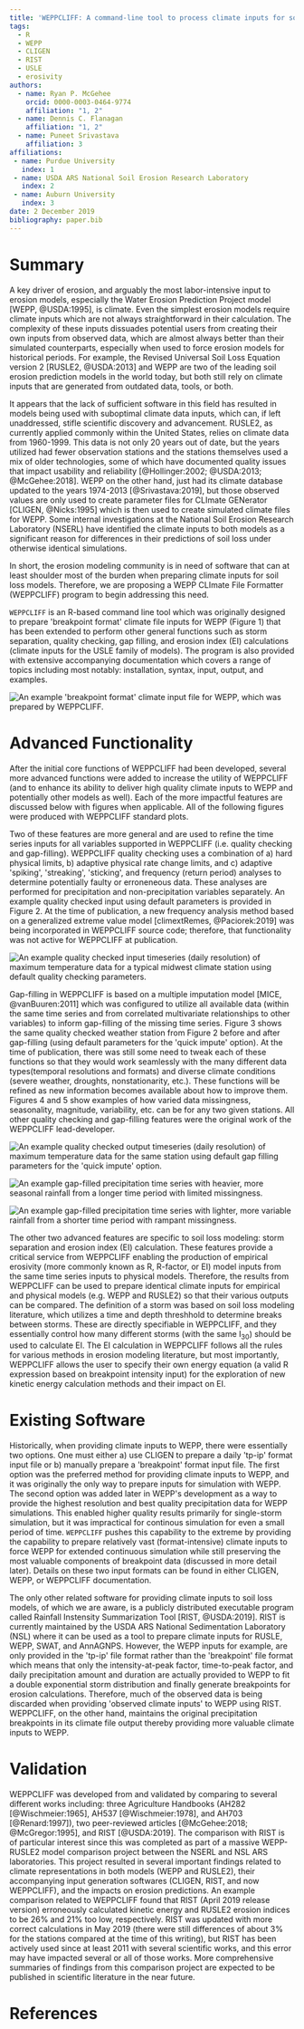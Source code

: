 ```yaml
---
title: 'WEPPCLIFF: A command-line tool to process climate inputs for soil loss models'
tags:
  - R
  - WEPP
  - CLIGEN
  - RIST
  - USLE
  - erosivity
authors:
  - name: Ryan P. McGehee
    orcid: 0000-0003-0464-9774
    affiliation: "1, 2"
  - name: Dennis C. Flanagan
    affiliation: "1, 2"
  - name: Puneet Srivastava
    affiliation: 3
affiliations:
 - name: Purdue University
   index: 1
 - name: USDA ARS National Soil Erosion Research Laboratory
   index: 2
 - name: Auburn University
   index: 3
date: 2 December 2019
bibliography: paper.bib
---
```


# Summary

A key driver of erosion, and arguably the most labor-intensive input to erosion models, especially the Water Erosion Prediction Project model [WEPP, @USDA:1995], is climate. Even the simplest erosion models require climate inputs which are not always straightforward in their calculation. The complexity of these inputs dissuades potential users from creating their own inputs from observed data, which are almost always better than their simulated counterparts, especially when used to force erosion models for historical periods. For example, the Revised Universal Soil Loss Equation version 2 [RUSLE2, @USDA:2013] and WEPP are two of the leading soil erosion prediction models in the world today, but both still rely on climate inputs that are generated from outdated data, tools, or both.

It appears that the lack of sufficient software in this field has resulted in models being used with suboptimal climate data inputs, which can, if left unaddressed, stifle scientific discovery and advancement. RUSLE2, as currently applied commonly within the United States, relies on climate data from 1960-1999. This data is not only 20 years out of date, but the years utilized had fewer observation stations and the stations themselves used a mix of older technologies, some of which have documented quality issues that impact usability and reliability [@Hollinger:2002; @USDA:2013; @McGehee:2018]. WEPP on the other hand, just had its climate database updated to the years 1974-2013 [@Srivastava:2019], but those observed values are only used to create parameter files for CLImate GENerator [CLIGEN, @Nicks:1995] which is then used to create simulated climate files for WEPP. Some internal investigations at the National Soil Erosion Research Laboratory (NSERL) have identified the climate inputs to both models as a significant reason for differences in their predictions of soil loss under otherwise identical simulations.

In short, the erosion modeling community is in need of software that can at least shoulder most of the burden when preparing climate inputs for soil loss models. Therefore, we are proposing a WEPP CLImate File Formatter (WEPPCLIFF) program to begin addressing this need.

``WEPPCLIFF`` is an R-based command line tool which was originally designed to prepare 'breakpoint format' climate file inputs for WEPP (Figure 1) that has been extended to perform other general functions such as storm separation, quality checking, gap filling, and erosion index (EI) calculations (climate inputs for the USLE family of models). The program is also provided with extensive accompanying documentation which covers a range of topics including most notably: installation, syntax, input, output, and examples.

![An example 'breakpoint format' climate input file for WEPP, which was prepared by WEPPCLIFF.](KMQE_CLI_FILE_COLOR.png)

# Advanced Functionality

After the initial core functions of WEPPCLIFF had been developed, several more advanced functions were added to increase the utility of WEPPCLIFF (and to enhance its ability to deliver high quality climate inputs to WEPP and potentially other models as well). Each of the more impactful features are discussed below with figures when applicable. All of the following figures were produced with WEPPCLIFF standard plots.

Two of these features are more general and are used to refine the time series inputs for all variables supported in WEPPCLIFF (i.e. quality checking and gap-filling). WEPPCLIFF quality checking uses a combination of a) hard physical limits, b) adaptive physical rate change limits, and c) adaptive 'spiking', 'streaking', 'sticking', and frequency (return period) analyses to determine potentially faulty or erroneneous data. These analyses are performed for precipitation and non-precipitation variables separately. An example quality checked input using default parameters is provided in Figure 2. At the time of publication, a new frequency analysis method based on a generalized extreme value model [climextRemes, @Paciorek:2019] was being incorporated in WEPPCLIFF source code; therefore, that functionality was not active for WEPPCLIFF at publication.

![An example quality checked input timeseries (daily resolution) of maximum temperature data for a typical midwest climate station using default quality checking parameters.](11419800_MAXIMUM_TEMPERATURE_INPUT_TS.png)

Gap-filling in WEPPCLIFF is based on a multiple imputation model [MICE, @vanBuuren:2011] which was configured to utilize all available data (within the same time series and from correlated multivariate relationships to other variables) to inform gap-filling of the missing time series. Figure 3 shows the same quality checked weather station from Figure 2 before and after gap-filling (using default parameters for the 'quick impute' option). At the time of publication, there was still some need to tweak each of these functions so that they would work seamlessly with the many different data types(temporal resolutions and formats) and diverse climate conditions (severe weather, droughts, nonstationarity, etc.). These functions will be refined as new information becomes available about how to improve them. Figures 4 and 5 show examples of how varied data missingness, seasonality, magnitude, variability, etc. can be for any two given stations. All other quality checking and gap-filling features were the original work of the WEPPCLIFF lead-developer.

![An example quality checked output timeseries (daily resolution) of maximum temperature data for the same station using default gap filling parameters for the 'quick impute' option.](11419800_MAXIMUM_TEMPERATURE_DAILY_TS.png)

![An example gap-filled precipitation time series with heavier, more seasonal rainfall from a longer time period with limited missingness.](KUIL_PRECIPITATION_DAILY_TS.png)

![An example gap-filled precipitation time series with lighter, more variable rainfall from a shorter time period with rampant missingness.](KYIP_PRECIPITATION_DAILY_TS.png)

The other two advanced features are specific to soil loss modeling: storm separation and erosion index (EI) calculation. These features provide a critical service from WEPPCLIFF enabling the production of empirical erosivity (more commonly known as R, R-factor, or EI) model inputs from the same time series inputs to physical models. Therefore, the results from WEPPCLIFF can be used to prepare identical climate inputs for empirical and physical models (e.g. WEPP and RUSLE2) so that their various outputs can be compared. The definition of a storm was based on soil loss modeling literature, which utilizes a time and depth threshhold to determine breaks between storms. These are directly specifiable in WEPPCLIFF, and they essentially control how many different storms (with the same I<sub>30</sub>) should be used to calculate EI. The EI calculation in WEPPCLIFF follows all the rules for various methods in erosion modeling literature, but most importantly, WEPPCLIFF allows the user to specify their own energy equation (a valid R expression based on breakpoint intensity input) for the exploration of new kinetic energy calculation methods and their impact on EI.

# Existing Software

Historically, when providing climate inputs to WEPP, there were essentially two options. One must either a) use CLIGEN to prepare a daily 'tp-ip' format input file or b) manually prepare a 'breakpoint' format input file. The first option was the preferred method for providing climate inputs to WEPP, and it was originally the only way to prepare inputs for simulation with WEPP. The second option was added later in WEPP's development as a way to provide the highest resolution and best quality precipitation data for WEPP simulations. This enabled higher quality results primarily for single-storm simulation, but it was impractical for continous simulation for even a small period of time. ``WEPPCLIFF`` pushes this capability to the extreme by providing the capability to prepare relatively vast (format-intensive) climate inputs to force WEPP for extended continuous simulation while still preserving the most valuable components of breakpoint data (discussed in more detail later). Details on these two input formats can be found in either CLIGEN, WEPP, or WEPPCLIFF documentation.

The only other related software for providing climate inputs to soil loss models, of which we are aware, is a publicly distributed executable program called Rainfall Instensity Summarization Tool [RIST, @USDA:2019]. RIST is currently maintained by the USDA ARS National Sedimentation Laboratory (NSL) where it can be used as a tool to prepare climate inputs for RUSLE, WEPP, SWAT, and AnnAGNPS. However, the WEPP inputs for example, are only provided in the 'tp-ip' file format rather than the 'breakpoint' file format which means that only the intensity-at-peak factor, time-to-peak factor, and daily precipitation amount and duration are actually provided to WEPP to fit a double exponential storm distribution and finally generate breakpoints for erosion calculations. Therefore, much of the observed data is being discarded when providing 'observed climate inputs' to WEPP using RIST. WEPPCLIFF, on the other hand, maintains the original precipitation breakpoints in its climate file output thereby providing more valuable climate inputs to WEPP.

# Validation

WEPPCLIFF was developed from and validated by comparing to several different works including: three Agriculture Handbooks (AH282 [@Wischmeier:1965], AH537 [@Wischmeier:1978], and AH703 [@Renard:1997]), two peer-reviewed articles [@McGehee:2018; @McGregor:1995], and RIST [@USDA:2019]. The comparison with RIST is of particular interest since this was completed as part of a massive WEPP-RUSLE2 model comparison project between the NSERL and NSL ARS laboratories. This project resulted in several important findings related to climate representations in both models (WEPP and RUSLE2), their accompanying input generation softwares (CLIGEN, RIST, and now WEPPCLIFF), and the impacts on erosion predictions. An example comparison related to WEPPCLIFF found that RIST (April 2019 release version) erroneously calculated kinetic energy and RUSLE2 erosion indices to be 26% and 21% too low, respectively. RIST was updated with more correct calculations in May 2019 (there were still differences of about 3% for the stations compared at the time of this writing), but RIST has been actively used since at least 2011 with several scientific works, and this error may have impacted several or all of those works. More comprehensive summaries of findings from this comparison project are expected to be published in scientific literature in the near future.

# References
